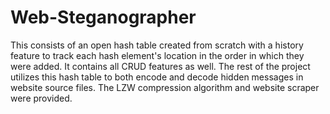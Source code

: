 # Web-Steganographer
This consists of an open hash table created from scratch with a history feature to track each hash element's location in the order in which they were added. It contains all CRUD features as well. The rest of the project utilizes this hash table to both encode and decode hidden messages in website source files. The LZW compression algorithm and website scraper were provided.
